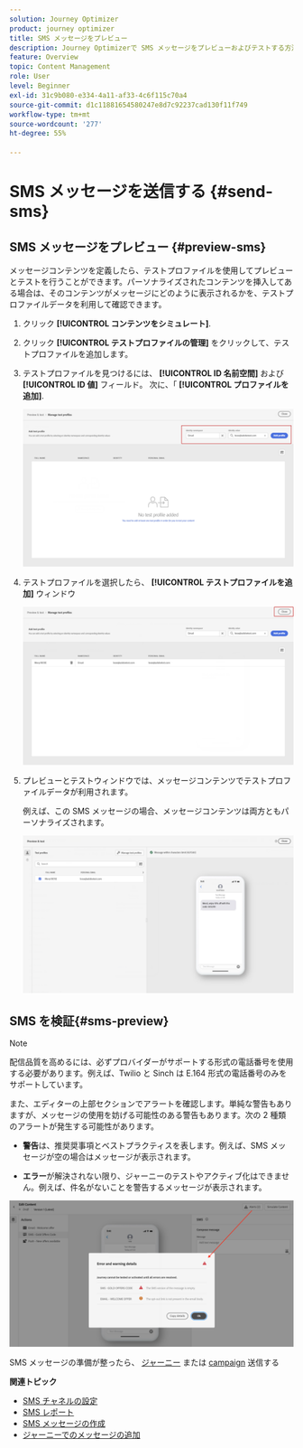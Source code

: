 ```yaml
---
solution: Journey Optimizer
product: journey optimizer
title: SMS メッセージをプレビュー
description: Journey Optimizerで SMS メッセージをプレビューおよびテストする方法を説明します
feature: Overview
topic: Content Management
role: User
level: Beginner
exl-id: 31c9b080-e334-4a11-af33-4c6f115c70a4
source-git-commit: d1c11881654580247e8d7c92237cad130f11f749
workflow-type: tm+mt
source-wordcount: '277'
ht-degree: 55%

---
```


# SMS メッセージを送信する {#send-sms}

## SMS メッセージをプレビュー {#preview-sms}

メッセージコンテンツを定義したら、テストプロファイルを使用してプレビューとテストを行うことができます。パーソナライズされたコンテンツを挿入してある場合は、そのコンテンツがメッセージにどのように表示されるかを、テストプロファイルデータを利用して確認できます。

1. クリック **[!UICONTROL コンテンツをシミュレート]**.

1. クリック **[!UICONTROL テストプロファイルの管理]** をクリックして、テストプロファイルを追加します。

1. テストプロファイルを見つけるには、 **[!UICONTROL ID 名前空間]** および **[!UICONTROL ID 値]** フィールド。 次に、「 **[!UICONTROL プロファイルを追加]**.

   ![](assets/sms_preview_3.png)

1. テストプロファイルを選択したら、 **[!UICONTROL テストプロファイルを追加]** ウィンドウ

   ![](assets/sms_preview_1.png)

1. プレビューとテストウィンドウでは、メッセージコンテンツでテストプロファイルデータが利用されます。

   例えば、この SMS メッセージの場合、メッセージコンテンツは両方ともパーソナライズされます。

   ![](assets/sms_preview_2.png)

## SMS を検証{#sms-preview}

>[!NOTE]
>
> 配信品質を高めるには、必ずプロバイダーがサポートする形式の電話番号を使用する必要があります。例えば、Twilio と Sinch は E.164 形式の電話番号のみをサポートしています。

また、エディターの上部セクションでアラートを確認します。単純な警告もありますが、メッセージの使用を妨げる可能性のある警告もあります。次の 2 種類のアラートが発生する可能性があります。

* **警告**&#x200B;は、推奨奨事項とベストプラクティスを表します。例えば、SMS メッセージが空の場合はメッセージが表示されます。

* **エラー**&#x200B;が解決されない限り、ジャーニーのテストやアクティブ化はできません。例えば、件名がないことを警告するメッセージが表示されます。

![](assets/sms-alert-button.png)

SMS メッセージの準備が整ったら、 [ジャーニー](../building-journeys/journey-gs.md) または [campaign](../campaigns/create-campaign.md) 送信する

**関連トピック**

* [SMS チャネルの設定](sms-configuration.md)
* [SMS レポート](../reports/journey-global-report.md#sms-global)
* [SMS メッセージの作成](create-sms.md)
* [ジャーニーでのメッセージの追加](../building-journeys/journeys-message.md)
